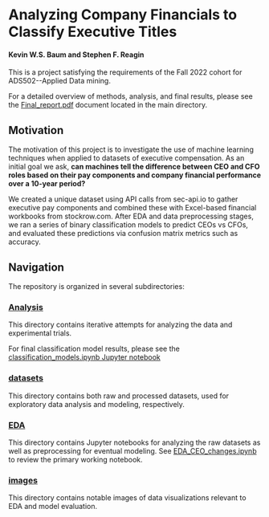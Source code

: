 # Analyzing Company Financials to Classify Executive Titles
#### Kevin W.S. Baum and Stephen F. Reagin

This is a project satisfying the requirements of the Fall 2022 cohort for ADS502--Applied Data mining. 

For a detailed overview of methods, analysis, and final results, please see the [Final_report.pdf](https://github.com/kbaum215/ADS502_Group_Project/blob/main/Final_report.pdf) document located in the main directory.

## Motivation

The motivation of this project is to investigate the use of machine learning techniques when applied to datasets of executive compensation. As an initial goal we ask, **can machines tell the difference between CEO and CFO roles based on their pay components and company financial performance over a 10-year period?**

We created a unique dataset using API calls from sec-api.io to gather executive pay components and combined these with Excel-based financial workbooks from stockrow.com. After EDA and data preprocessing stages, we ran a series of binary classification models to predict CEOs vs CFOs, and evaluated these predictions via confusion matrix metrics such as accuracy.

## Navigation

The repository is organized in several subdirectories:

### [Analysis](https://github.com/kbaum215/ADS502_Group_Project/tree/main/Analysis)

This directory contains iterative attempts for analyzing the data and experimental trials. 

For final classification model results, please see the [classification_models.ipynb Jupyter notebook](https://github.com/kbaum215/ADS502_Group_Project/blob/main/Analysis/classification_models.ipynb)

### [datasets](https://github.com/kbaum215/ADS502_Group_Project/tree/main/datasets)

This directory contains both raw and processed datasets, used for exploratory data analysis and modeling, respectively.

### [EDA](https://github.com/kbaum215/ADS502_Group_Project/tree/main/EDA)

This directory contains Jupyter notebooks for analyzing the raw datasets as well as preprocessing for eventual modeling. See [EDA_CEO_changes.ipynb](https://github.com/kbaum215/ADS502_Group_Project/blob/main/EDA/EDA_CEO_changes.ipynb) to review the primary working notebook.

### [images](https://github.com/kbaum215/ADS502_Group_Project/tree/main/images)

This directory contains notable images of data visualizations relevant to EDA and model evaluation.
